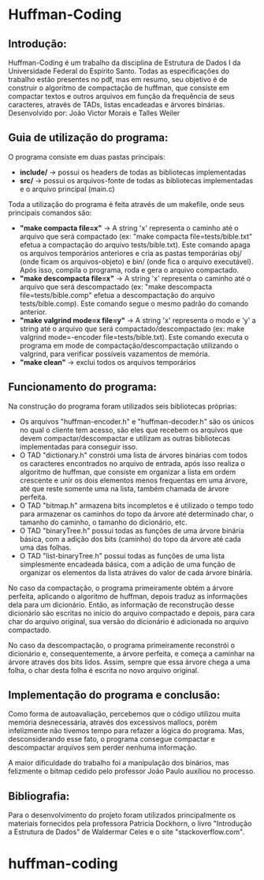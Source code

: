 # Huffman-Coding

## Introdução:

Huffman-Coding é um trabalho da disciplina de Estrutura de Dados I da Universidade Federal do Espírito Santo.
Todas as especificações do trabalho estão presentes no pdf, mas em resumo, seu objetivo é de construir o algoritmo de compactação de huffman, que consiste em compactar textos e outros arquivos em função da frequência de seus caracteres, através de TADs, listas encadeadas e árvores binárias.
Desenvolvido por: João Victor Morais e Talles Weiler

## Guia de utilização do programa:

O programa consiste em duas pastas principais:

- <b>include/</b> -> possui os headers de todas as bibliotecas implementadas
- <b>src/</b> -> possui os arquivos-fonte de todas as bibliotecas implementadas e o arquivo principal (main.c)

Toda a utilização do programa é feita através de um makefile, onde seus principais comandos são:

- <b>"make compacta file=x"</b> -> A string 'x' representa o caminho até o arquivo que será compactado (ex: "make compacta file=tests/bible.txt" efetua a compactação do arquivo tests/bible.txt). Este comando apaga os arquivos temporários anteriores e cria as pastas temporárias obj/ (onde ficam os arquivos-objeto) e bin/ (onde fica o arquivo executável). Após isso, compila o programa, roda e gera o arquivo compactado.
- <b>"make descompacta file=x"</b> -> A string 'x' representa o caminho até o arquivo que será descompactado (ex: "make descompacta file=tests/bible.comp" efetua a descompactação do arquivo tests/bible.comp). Este comando segue o mesmo padrão do comando anterior.
- <b>"make valgrind mode=x file=y"</b> -> A string 'x' representa o modo e 'y' a string até o arquivo que será compactado/descompactado (ex: make valgrind mode=-encoder file=tests/bible.txt). Este comando executa o programa em mode de compactação/descompactação utilizando o valgrind, para verificar possíveis vazamentos de memória.
- <b>"make clean"</b> -> exclui todos os arquivos temporários

## Funcionamento do programa:

Na construção do programa foram utilizados seis bibliotecas próprias:

- Os arquivos "huffman-encoder.h" e "huffman-decoder.h" são os únicos no qual o cliente tem acesso, são eles que recebem os arquivos que devem compactar/descompactar e utilizam as outras bibliotecas implementadas para conseguir isso.
- O TAD "dictionary.h" constrói uma lista de árvores binárias com todos os caracteres encontrados no arquivo de entrada, após isso realiza o algoritmo de huffman, que consiste em organizar a lista em ordem crescente e unir os dois elementos menos frequentas em uma árvore, até que reste somente uma na lista, também chamada de árvore perfeita.
- O TAD "bitmap.h" armazena bits incompletos e é utilizado o tempo todo para armazenar os caminhos do topo da árvore até determinado char, o tamanho do caminho, o tamanho do dicionário, etc.
- O TAD "binaryTree.h" possui todas as funções de uma árvore binária básica, com a adição dos bits (caminho) do topo da árvore até cada uma das folhas.
- O TAD "list-binaryTree.h" possui todas as funções de uma lista simplesmente encadeada básica, com a adição de uma função de organizar os elementos da lista atráves do valor de cada árvore binária.

No caso da compactação, o programa primeiramente obtém a árvore perfeita, aplicando o algoritmo de huffman, depois traduz as informações dela para um dicionário. Então, as informação de reconstrução desse dicionário são escritas no início do arquivo compactado e depois, para cara char do arquivo original, sua versão do dicionário é adicionada no arquivo compactado.

No caso da descompactação, o programa primeiramente reconstrói o dicionário e, consequentemente, a árvore perfeita, e começa a caminhar na árvore através dos bits lidos. Assim, sempre que essa árvore chega a uma folha, o char desta folha é escrita no novo arquivo original.

## Implementação do programa e conclusão:

Como forma de autoavaliação, percebemos que o código utilizou muita memória desnecessária, através dos excessivos mallocs, porém infelizmente não tivemos tempo para refazer a lógica do programa. Mas, desconsiderando esse fato, o programa consegue compactar e descompactar arquivos sem perder nenhuma informação.

A maior dificuldade do trabalho foi a manipulação dos binários, mas felizmente o bitmap cedido pelo professor João Paulo auxiliou no processo.

## Bibliografia:

Para o desenvolvimento do projeto foram utilizados principalmente os materiais fornecidos pela professora Patricia Dockhorn, o livro "Introdução a Estrutura de Dados" de Waldermar Celes e o site "stackoverflow.com".
# huffman-coding
